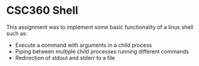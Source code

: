 # CSC360 Shell
This assignment was to implement some basic functionality of a linux shell such as:
* Execute a command with arguments in a child process
* Piping between multiple child processes running different commands
* Redirection of stdout and stderr to a file